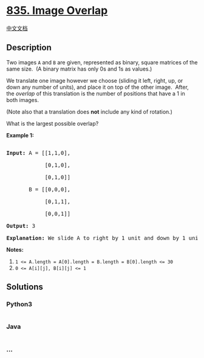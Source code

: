 # [835. Image Overlap](https://leetcode.com/problems/image-overlap)

[中文文档](/solution/0800-0899/0835.Image%20Overlap/README.md)

## Description

<p>Two images <code>A</code> and <code>B</code> are given, represented as&nbsp;binary, square matrices of the same size.&nbsp; (A binary matrix has only 0s and 1s as values.)</p>

<p>We translate one image however we choose (sliding it left, right, up, or down any number of units), and place it on top of the other image.&nbsp; After, the <em>overlap</em> of this translation is the number of positions that have a 1 in both images.</p>

<p>(Note also that a translation does <strong>not</strong> include any kind of rotation.)</p>

<p>What is the largest possible overlap?</p>

<p><strong>Example 1:</strong></p>

<pre>

<strong>Input: </strong>A = [[1,1,0],

            [0,1,0],

&nbsp;           [0,1,0]]

&nbsp;      B = [[0,0,0],

&nbsp;           [0,1,1],

&nbsp;           [0,0,1]]

<strong>Output: </strong>3

<strong>Explanation:</strong> We slide A to right by 1 unit and down by 1 unit.</pre>

<p><strong>Notes:</strong>&nbsp;</p>

<ol>
    <li><code>1 &lt;= A.length = A[0].length = B.length = B[0].length &lt;= 30</code></li>
    <li><code>0 &lt;=&nbsp;A[i][j], B[i][j] &lt;= 1</code></li>
</ol>

## Solutions

<!-- tabs:start -->

### **Python3**

```python

```

### **Java**

```java

```

### **...**

```

```

<!-- tabs:end -->
